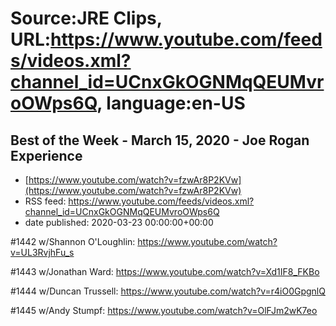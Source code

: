# Source:JRE Clips, URL:https://www.youtube.com/feeds/videos.xml?channel_id=UCnxGkOGNMqQEUMvroOWps6Q, language:en-US

## Best of the Week - March 15, 2020 - Joe Rogan Experience
 - [https://www.youtube.com/watch?v=fzwAr8P2KVw](https://www.youtube.com/watch?v=fzwAr8P2KVw)
 - RSS feed: https://www.youtube.com/feeds/videos.xml?channel_id=UCnxGkOGNMqQEUMvroOWps6Q
 - date published: 2020-03-23 00:00:00+00:00

#1442 w/Shannon O'Loughlin:
https://www.youtube.com/watch?v=UL3RvjhFu_s

#1443 w/Jonathan Ward:
https://www.youtube.com/watch?v=Xd1IF8_FKBo

#1444 w/Duncan Trussell:
https://www.youtube.com/watch?v=r4iO0GpgnlQ

#1445 w/Andy Stumpf:
https://www.youtube.com/watch?v=OlFJm2wK7eo

